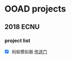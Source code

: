 # OOAD projects
## 2018 ECNU

### project list
 - [x] 蚂蚁模拟器 [传送门](https://github.com/InfiniteXyy/OOAD-Course/tree/master/chapter01)